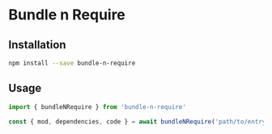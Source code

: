 # Bundle n Require

## Installation

```bash
npm install --save bundle-n-require
```

## Usage

```js
import { bundleNRequire } from 'bundle-n-require'

const { mod, dependencies, code } = await bundleNRequire('path/to/entry.ts')
```
